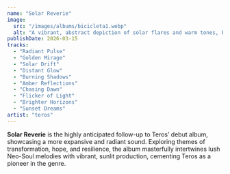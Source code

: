 ```yaml
---
name: "Solar Reverie"
image:
  src: "/images/albums/bicicleta1.webp"
  alt: "A vibrant, abstract depiction of solar flares and warm tones, blending shades of orange, gold, and crimson with radiant textures"
publishDate: 2026-03-15
tracks:
  - "Radiant Pulse"
  - "Golden Mirage"
  - "Solar Drift"
  - "Distant Glow"
  - "Burning Shadows"
  - "Amber Reflections"
  - "Chasing Dawn"
  - "Flicker of Light"
  - "Brighter Horizons"
  - "Sunset Dreams"
artist: "teros"
---
```


**Solar Reverie** is the highly anticipated follow-up to Teros’ debut album, showcasing a more expansive and radiant sound. Exploring themes of transformation, hope, and resilience, the album masterfully intertwines lush Neo-Soul melodies with vibrant, sunlit production, cementing Teros as a pioneer in the genre.
